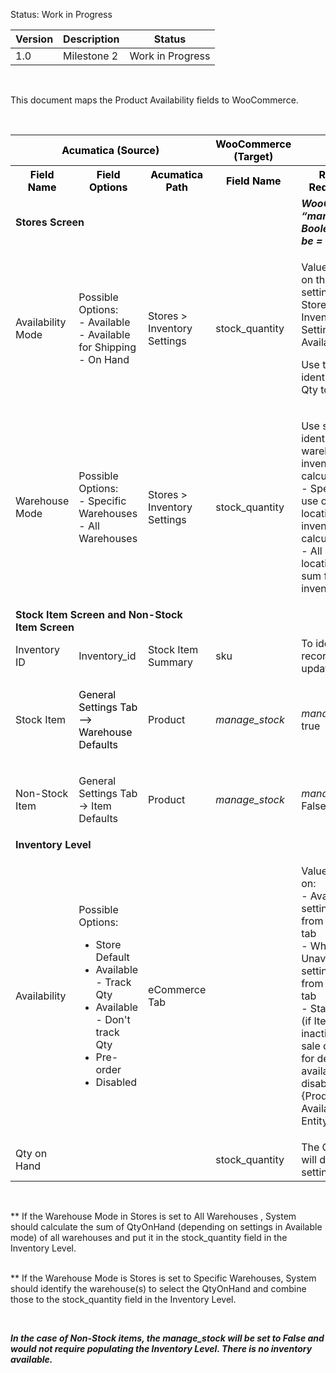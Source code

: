 
<p>Status: Work in Progress</p>
<table>
<thead>
<tr>
<th>
<div class="tablesorter-header-inner">Version</div></th>
<th>
<div class="tablesorter-header-inner">Description</div></th>
<th>
<div class="tablesorter-header-inner">Status</div></th></tr></thead>
<tbody>
<tr>
<td>1.0</td>
<td>Milestone 2</td>
<td>Work in Progress</td></tr></tbody></table>
<p>&nbsp;</p>
<p>This document maps the Product Availability fields to WooCommerce.</p>
<p>&nbsp;</p>
<table>
<tbody>
<tr>
<th colspan="3" style="text-align: center;"><strong><span style="color: rgb(0,0,0);"><strong><span style="color: rgb(0,0,0);">Acumatica (</span></strong>Source)</span></strong></th>
<th style="text-align: center;"><strong><span style="color: rgb(0,0,0);">WooCommerce (Target)</span></strong></th>
<th>&nbsp;</th></tr>
<tr>
<th><strong><span style="color: rgb(0,0,0);">Field Name</span></strong></th>
<th><strong><span style="color: rgb(0,0,0);">Field Options</span></strong></th>
<th><strong><span style="color: rgb(0,0,0);">Acumatica Path</span></strong></th>
<th><strong><span style="color: rgb(0,0,0);">Field Name</span></strong></th>
<th><strong><span style="color: rgb(0,0,0);">Rules and Requirements</span></strong></th></tr>
<tr>
<td colspan="3"><strong>Stores Screen</strong></td>
<td>&nbsp;</td>
<td><em><strong>WooCommerce &ldquo;manage_stock&rdquo; Boolean should be = true</strong></em></td></tr>
<tr>
<td>Availability Mode</td>
<td>Possible Options:<br />- Available<br />- Available for Shipping<br />- On Hand</td>
<td>Stores &gt; Inventory Settings</td>
<td><span>stock_quantity</span></td>
<td>
<p>Value will depend on the Stores settings<br />Stores -&gt; Inventory Settings -&gt; Availability Mode</p>
<p>Use the setting to identify which Qty to pickup.</p></td></tr>
<tr>
<td colspan="1">Warehouse Mode</td>
<td colspan="1">
<p>Possible Options:<br />- Specific <span>Warehouses </span><br />- All <span>Warehouses </span></p></td>
<td colspan="1">Stores &gt; Inventory Settings</td>
<td colspan="1"><span>stock_quantity</span></td>
<td colspan="1">
<p>Use setting to identify the warehouse for inventory calculations:<br />- Specific - will use only one location for inventory calculations<br />- All - will use all locations and sum for total inventory</p></td></tr>
<tr>
<td colspan="3"><strong>Stock Item Screen and Non-Stock Item Screen</strong></td>
<td colspan="2">&nbsp;</td></tr>
<tr>
<td>Inventory ID</td>
<td>Inventory_id</td>
<td>Stock Item Summary</td>
<td><span>sku</span></td>
<td>To identify which record to be updated.</td></tr>
<tr>
<td>
<p>Stock Item</p></td>
<td>
<p><span style="color: rgb(0,0,0);">General Settings Tab --&gt; Warehouse Defaults</span></p></td>
<td>Product</td>
<td><em>manage_stock</em></td>
<td><em>manage_stock = </em>true</td></tr>
<tr>
<td colspan="1">Non-Stock Item</td>
<td colspan="1">
<p>General Settings Tab -&gt; Item Defaults</p></td>
<td colspan="1">Product</td>
<td colspan="1"><em>manage_stock</em></td>
<td colspan="1"><em>manage_stock = </em>False</td></tr>
<tr>
<td colspan="5"><strong>Inventory Level</strong></td></tr>
<tr>
<td>Availability</td>
<td>
<p>Possible Options:</p>
<ul>
<li>Store Default</li>
<li>Available - Track Qty</li>
<li>Available - Don't track Qty</li>
<li>Pre-order</li>
<li>Disabled</li></ul></td>
<td>eCommerce Tab&nbsp;&nbsp;</td>
<td>&nbsp;</td>
<td>
<p>Value depends on:<br />- Availability setting of Item from ecommerce tab<br />- When Qty Unavailable setting of Item from ecommerce tab<br />- Status of Item (if Item is inactive, not for sale or marked for deletion, availability is disabled)<br />{Product Availability Entity}</p></td></tr>
<tr>
<td colspan="1">Qty on Hand</td>
<td colspan="1">
<p>&nbsp;</p></td>
<td colspan="1">&nbsp;</td>
<td colspan="1"><span>stock_quantity</span></td>
<td colspan="1">The QtyonHand will depend on settings**</td></tr></tbody></table>
<p>&nbsp;</p>
<p>** If the Warehouse Mode in Stores is set to <span>All </span><span>Warehouses </span>, System should calculate the sum of QtyOnHand (depending on settings in Available mode) of all warehouses and put it in the <span>stock_quantity&nbsp;</span>field in the Inventory Level.<br /><br /></p>
<p>** If the Warehouse Mode is Stores is set to <span>Specific </span><span>Warehouses</span>, System should identify the warehouse(s) to select the QtyOnHand and combine those to the stock_quantity field in the Inventory Level.</p>
<p>&nbsp;</p>
<p><em><strong>In the case of Non-Stock items, the manage_stock&nbsp;will be set to False and would not require populating the Inventory Level. There is no inventory available.</strong></em></p>
<p>&nbsp;</p>

